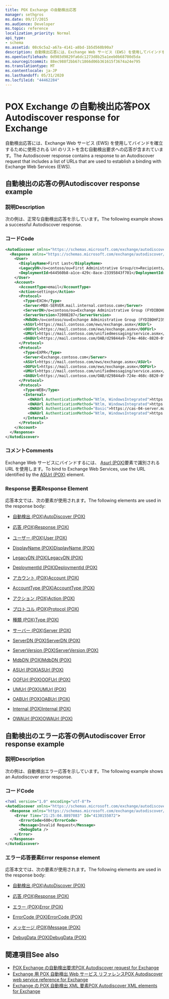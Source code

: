 ```yaml
---
title: POX Exchange の自動検出応答
manager: sethgros
ms.date: 09/17/2015
ms.audience: Developer
ms.topic: reference
localization_priority: Normal
api_type:
- schema
ms.assetid: 08c6c5a2-a67a-4141-a8bd-1b5d560b90a7
description: 自動検出応答には、Exchange Web サービス (EWS) を使用してバインドを確立するために使用される Url のリストを含む自動検出要求への応答が含まれています。
ms.openlocfilehash: 0d903d9829fa6dc1273d8b25a1eeb0b68700d5da
ms.sourcegitcommit: 88ec988f2bb67c1866d06b361615f3674a24e795
ms.translationtype: MT
ms.contentlocale: ja-JP
ms.lasthandoff: 05/31/2020
ms.locfileid: "44462284"
---
```

# <a name="pox-autodiscover-response-for-exchange"></a><span data-ttu-id="9f8d6-103">POX Exchange の自動検出応答</span><span class="sxs-lookup"><span data-stu-id="9f8d6-103">POX Autodiscover response for Exchange</span></span>

<span data-ttu-id="9f8d6-104">自動検出応答には、Exchange Web サービス (EWS) を使用してバインドを確立するために使用される Url のリストを含む自動検出要求への応答が含まれています。</span><span class="sxs-lookup"><span data-stu-id="9f8d6-104">The Autodiscover response contains a response to an Autodiscover request that includes a list of URLs that are used to establish a binding with Exchange Web Services (EWS).</span></span>
  
## <a name="autodiscover-response-example"></a><span data-ttu-id="9f8d6-105">自動検出の応答の例</span><span class="sxs-lookup"><span data-stu-id="9f8d6-105">Autodiscover response example</span></span>

### <a name="description"></a><span data-ttu-id="9f8d6-106">説明</span><span class="sxs-lookup"><span data-stu-id="9f8d6-106">Description</span></span>

<span data-ttu-id="9f8d6-107">次の例は、正常な自動検出応答を示しています。</span><span class="sxs-lookup"><span data-stu-id="9f8d6-107">The following example shows a successful Autodiscover response.</span></span>
  
### <a name="code"></a><span data-ttu-id="9f8d6-108">コード</span><span class="sxs-lookup"><span data-stu-id="9f8d6-108">Code</span></span>

```XML
<Autodiscover xmlns="https://schemas.microsoft.com/exchange/autodiscover/responseschema/2006">
  <Response xmlns="https://schemas.microsoft.com/exchange/autodiscover/outlook/responseschema/2006a">
    <User>
      <DisplayName>First Last</DisplayName>
      <LegacyDN>/o=contoso/ou=First Administrative Group/cn=Recipients/cn=iuser885646</LegacyDN>
      <DeploymentId>644560b8-a1ce-429c-8ace-23395843f701</DeploymentId>
    </User>
    <Account>
      <AccountType>email</AccountType>
      <Action>settings</Action>
      <Protocol>
        <Type>EXCH</Type>
        <Server>MBX-SERVER.mail.internal.contoso.com</Server>
        <ServerDN>/o=contoso/ou=Exchange Administrative Group (FYDIBOHF23SPDLT)/cn=Configuration/cn=Servers/cn=MBX-SERVER</ServerDN>
        <ServerVersion>72008287</ServerVersion>
        <MdbDN>/o=contoso/ou=Exchange Administrative Group (FYDIBOHF23SPDLT)/cn=Configuration/cn=Servers/cn=MBX-SERVER/cn=Microsoft Private MDB</MdbDN>
        <ASUrl>https://mail.contoso.com/ews/exchange.asmx</ASUrl>
        <OOFUrl>https://mail.contoso.com/ews/exchange.asmx</OOFUrl>
        <UMUrl>https://mail.contoso.com/unifiedmessaging/service.asmx</UMUrl>
        <OABUrl>https://mail.contoso.com/OAB/d29844a9-724e-468c-8820-0f7b345b767b/</OABUrl>
      </Protocol>
      <Protocol>
        <Type>EXPR</Type>
        <Server>Exchange.contoso.com</Server>
        <ASUrl>https://mail.contoso.com/ews/exchange.asmx</ASUrl>
        <OOFUrl>https://mail.contoso.com/ews/exchange.asmx</OOFUrl>
        <UMUrl>https://mail.contoso.com/unifiedmessaging/service.asmx</UMUrl>
        <OABUrl>https://mail.contoso.com/OAB/d29844a9-724e-468c-8820-0f7b345b767b/</OABUrl>
      </Protocol>
      <Protocol>
        <Type>WEB</Type>
        <Internal>
          <OWAUrl AuthenticationMethod="Ntlm, WindowsIntegrated">https://cas-01-server.mail.internal.contoso.com/owa</OWAUrl>
          <OWAUrl AuthenticationMethod="Ntlm, WindowsIntegrated">https://cas-02-server.mail.internal.contoso.com/owa</OWAUrl>
          <OWAUrl AuthenticationMethod="Basic">https://cas-04-server.mail.internal.contoso.com/owa</OWAUrl>
          <OWAUrl AuthenticationMethod="Ntlm, WindowsIntegrated">https://cas-05-server.mail.internal.contoso.com/owa</OWAUrl>
        </Internal>
      </Protocol>
    </Account>
  </Response>
</Autodiscover>
```

### <a name="comments"></a><span data-ttu-id="9f8d6-109">コメント</span><span class="sxs-lookup"><span data-stu-id="9f8d6-109">Comments</span></span>

<span data-ttu-id="9f8d6-110">Exchange Web サービスにバインドするには、 [Asurl (POX)](asurl-pox.md)要素で識別される URL を使用します。</span><span class="sxs-lookup"><span data-stu-id="9f8d6-110">To bind to Exchange Web Services, use the URL identified by the [ASUrl (POX)](asurl-pox.md) element.</span></span> 
  
### <a name="response-element"></a><span data-ttu-id="9f8d6-111">Response 要素</span><span class="sxs-lookup"><span data-stu-id="9f8d6-111">Response Element</span></span>

<span data-ttu-id="9f8d6-112">応答本文では、次の要素が使用されます。</span><span class="sxs-lookup"><span data-stu-id="9f8d6-112">The following elements are used in the response body:</span></span>
  
- [<span data-ttu-id="9f8d6-113">自動検出 (POX)</span><span class="sxs-lookup"><span data-stu-id="9f8d6-113">AutoDiscover (POX)</span></span>](autodiscover-pox.md)
    
- [<span data-ttu-id="9f8d6-114">応答 (POX)</span><span class="sxs-lookup"><span data-stu-id="9f8d6-114">Response (POX)</span></span>](response-pox.md)
    
- [<span data-ttu-id="9f8d6-115">ユーザー (POX)</span><span class="sxs-lookup"><span data-stu-id="9f8d6-115">User (POX)</span></span>](user-pox.md)
    
- [<span data-ttu-id="9f8d6-116">DisplayName (POX)</span><span class="sxs-lookup"><span data-stu-id="9f8d6-116">DisplayName (POX)</span></span>](displayname-pox.md)
    
- [<span data-ttu-id="9f8d6-117">LegacyDN (POX)</span><span class="sxs-lookup"><span data-stu-id="9f8d6-117">LegacyDN (POX)</span></span>](legacydn-pox.md)
    
- [<span data-ttu-id="9f8d6-118">DeploymentId (POX)</span><span class="sxs-lookup"><span data-stu-id="9f8d6-118">DeploymentId (POX)</span></span>](deploymentid-pox.md)
    
- [<span data-ttu-id="9f8d6-119">アカウント (POX)</span><span class="sxs-lookup"><span data-stu-id="9f8d6-119">Account (POX)</span></span>](account-pox.md)
    
- [<span data-ttu-id="9f8d6-120">AccountType (POX)</span><span class="sxs-lookup"><span data-stu-id="9f8d6-120">AccountType (POX)</span></span>](accounttype-pox.md)
    
- [<span data-ttu-id="9f8d6-121">アクション (POX)</span><span class="sxs-lookup"><span data-stu-id="9f8d6-121">Action (POX)</span></span>](action-pox.md)
    
- [<span data-ttu-id="9f8d6-122">プロトコル (POX)</span><span class="sxs-lookup"><span data-stu-id="9f8d6-122">Protocol (POX)</span></span>](protocol-pox.md)
    
- [<span data-ttu-id="9f8d6-123">種類 (POX)</span><span class="sxs-lookup"><span data-stu-id="9f8d6-123">Type (POX)</span></span>](type-pox.md)
    
- [<span data-ttu-id="9f8d6-124">サーバー (POX)</span><span class="sxs-lookup"><span data-stu-id="9f8d6-124">Server (POX)</span></span>](server-pox.md)
    
- [<span data-ttu-id="9f8d6-125">ServerDN (POX)</span><span class="sxs-lookup"><span data-stu-id="9f8d6-125">ServerDN (POX)</span></span>](serverdn-pox.md)
    
- [<span data-ttu-id="9f8d6-126">ServerVersion (POX)</span><span class="sxs-lookup"><span data-stu-id="9f8d6-126">ServerVersion (POX)</span></span>](serverversion-pox.md)
    
- [<span data-ttu-id="9f8d6-127">MdbDN (POX)</span><span class="sxs-lookup"><span data-stu-id="9f8d6-127">MdbDN (POX)</span></span>](mdbdn-pox.md)
    
- [<span data-ttu-id="9f8d6-128">ASUrl (POX)</span><span class="sxs-lookup"><span data-stu-id="9f8d6-128">ASUrl (POX)</span></span>](asurl-pox.md)
    
- [<span data-ttu-id="9f8d6-129">OOFUrl (POX)</span><span class="sxs-lookup"><span data-stu-id="9f8d6-129">OOFUrl (POX)</span></span>](oofurl-pox.md)
    
- [<span data-ttu-id="9f8d6-130">UMUrl (POX)</span><span class="sxs-lookup"><span data-stu-id="9f8d6-130">UMUrl (POX)</span></span>](umurl-pox.md)
    
- [<span data-ttu-id="9f8d6-131">OABUrl (POX)</span><span class="sxs-lookup"><span data-stu-id="9f8d6-131">OABUrl (POX)</span></span>](oaburl-pox.md)
    
- [<span data-ttu-id="9f8d6-132">Internal (POX)</span><span class="sxs-lookup"><span data-stu-id="9f8d6-132">Internal (POX)</span></span>](internal-pox.md)
    
- [<span data-ttu-id="9f8d6-133">OWAUrl (POX)</span><span class="sxs-lookup"><span data-stu-id="9f8d6-133">OWAUrl (POX)</span></span>](owaurl-pox.md)
    
## <a name="autodiscover-error-response-example"></a><span data-ttu-id="9f8d6-134">自動検出のエラー応答の例</span><span class="sxs-lookup"><span data-stu-id="9f8d6-134">Autodiscover Error response example</span></span>

### <a name="description"></a><span data-ttu-id="9f8d6-135">説明</span><span class="sxs-lookup"><span data-stu-id="9f8d6-135">Description</span></span>

<span data-ttu-id="9f8d6-136">次の例は、自動検出エラー応答を示しています。</span><span class="sxs-lookup"><span data-stu-id="9f8d6-136">The following example shows an Autodiscover error response.</span></span>
  
### <a name="code"></a><span data-ttu-id="9f8d6-137">コード</span><span class="sxs-lookup"><span data-stu-id="9f8d6-137">Code</span></span>

```XML
<?xml version="1.0" encoding="utf-8"?>
<Autodiscover xmlns="https://schemas.microsoft.com/exchange/autodiscover/responseschema/2006">
  <Response xmlns="https://schemas.microsoft.com/exchange/autodiscover/responseschema/2006">
    <Error Time="21:25:04.8897083" Id="4130155072">
      <ErrorCode>600</ErrorCode>
      <Message>Invalid Request</Message>
      <DebugData />
    </Error>
  </Response>
</Autodiscover>
```

### <a name="error-response-element"></a><span data-ttu-id="9f8d6-138">エラー応答要素</span><span class="sxs-lookup"><span data-stu-id="9f8d6-138">Error response element</span></span>

<span data-ttu-id="9f8d6-139">応答本文では、次の要素が使用されます。</span><span class="sxs-lookup"><span data-stu-id="9f8d6-139">The following elements are used in the response body:</span></span>
  
- [<span data-ttu-id="9f8d6-140">自動検出 (POX)</span><span class="sxs-lookup"><span data-stu-id="9f8d6-140">AutoDiscover (POX)</span></span>](autodiscover-pox.md)
    
- [<span data-ttu-id="9f8d6-141">応答 (POX)</span><span class="sxs-lookup"><span data-stu-id="9f8d6-141">Response (POX)</span></span>](response-pox.md)
    
- [<span data-ttu-id="9f8d6-142">エラー (POX)</span><span class="sxs-lookup"><span data-stu-id="9f8d6-142">Error (POX)</span></span>](error-pox.md)
    
- [<span data-ttu-id="9f8d6-143">ErrorCode (POX)</span><span class="sxs-lookup"><span data-stu-id="9f8d6-143">ErrorCode (POX)</span></span>](errorcode-pox.md)
    
- [<span data-ttu-id="9f8d6-144">メッセージ (POX)</span><span class="sxs-lookup"><span data-stu-id="9f8d6-144">Message (POX)</span></span>](message-pox.md)
    
- [<span data-ttu-id="9f8d6-145">DebugData (POX)</span><span class="sxs-lookup"><span data-stu-id="9f8d6-145">DebugData (POX)</span></span>](debugdata-pox.md)
    
## <a name="see-also"></a><span data-ttu-id="9f8d6-146">関連項目</span><span class="sxs-lookup"><span data-stu-id="9f8d6-146">See also</span></span>

- [<span data-ttu-id="9f8d6-147">POX Exchange の自動検出要求</span><span class="sxs-lookup"><span data-stu-id="9f8d6-147">POX Autodiscover request for Exchange</span></span>](pox-autodiscover-request-for-exchange.md)
- [<span data-ttu-id="9f8d6-148">Exchange 用 POX 自動検出 Web サービス リファレンス</span><span class="sxs-lookup"><span data-stu-id="9f8d6-148">POX Autodiscover web service reference for Exchange</span></span>](pox-autodiscover-web-service-reference-for-exchange.md) 
- [<span data-ttu-id="9f8d6-149">Exchange の POX 自動検出 XML 要素</span><span class="sxs-lookup"><span data-stu-id="9f8d6-149">POX Autodiscover XML elements for Exchange</span></span>](pox-autodiscover-xml-elements-for-exchange.md)

